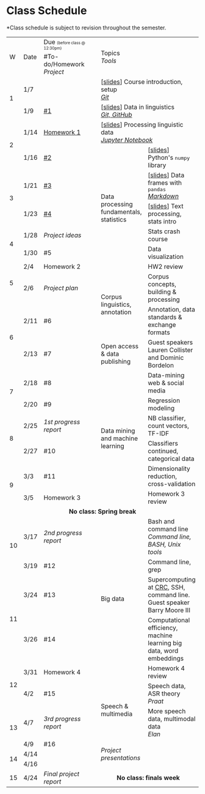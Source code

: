 # Class Schedule

*Class schedule is subject to revision throughout the semester.

<table class="grey" style="table-layout: fixed;">

<colgroup>
<col style="width: 32px;"/>
<col style="width: 45px;"/>
<col style="width: 200px;"/>
<col style="width: 100px;"/>
<col />
</colgroup>

<tbody>
<tr>
<td class="greyout" rowspan="2">W</td>
<td class="greyout" rowspan="2">Date</td>
<td class="greyout">Due <font size="1">(before class @ 12:30pm)</font></td>
<td class="greyout" rowspan="2" colspan="2">Topics <div class="right"><i>Tools</i></div></td>
</tr>

<tr>
<td class="greyout">#To-do/Homework <div class="right"><i>Project</i></div></td>
</tr>

<!-- <tr><td colspan="5" class="blank"></td></tr> -->

<tr>
<td rowspan="2">1</td>
<td>1/7</td>
<td></td>
<td colspan="2"> [<a href="Slides/lecture1.pdf">slides</a>] Course introduction, setup
<div class="right"><i><a href="resources.md#git">Git</a></i></div>
</td>
</tr>

<tr>
<td>1/9</td>
<td><a href="todo.md#todo1">#1</a></td>
<td colspan="2"> [<a href="Slides/lecture2.pdf">slides</a>] Data in linguistics
<div class="right"><i><a href="resources.md#git">Git, GitHub</a></i></div>
</td>
</tr>

<tr>
<td rowspan="2">2</td>
<td>1/14</td>
<td><a href="Homeworks/hw1.md">Homework 1</a></td>
<td colspan="2"> [<a href="Slides/lecture3.pdf">slides</a>] Processing linguistic data
<div class="right"><i><a href="resources.md#jupyter">Jupyter Notebook</a></i></div>
</td>
</tr>

<tr>
<td>1/16</td>
<td><a href="todo.md#todo2">#2</a></td>
<td rowspan="6">Data processing fundamentals, statistics</td>
<td>[<a href="Slides/lecture4.pdf">slides</a>] Python's <tt>numpy</tt> library</td>
</tr>

<tr>
<td rowspan="2">3</td>
<td>1/21</td>
<td><a href="todo.md#todo3">#3</a></td>
<!-- -->
<td>[<a href="Slides/lecture5-starr.pdf">slides</a>] Data frames with <tt>pandas</tt>
<div class="right"><i><a href="resources.md#markdown">Markdown</a></i></div>
</td>
</tr>

<tr>
<td>1/23</td>
<td><a href="todo.md#todo4">#4</a></td>
<!-- -->
<td>[<a href="Slides/lecture6.pdf">slides</a>] Text processing, stats intro
</td>
</tr>

<tr>
<td rowspan="2">4</td>
<td>1/28</td>
<td><div class="right"><i>Project ideas</i></div></td>
<!-- -->
<td>Stats crash course</td>
</tr>

<tr>
<td>1/30</td>
<td>#5</td>
<!-- -->
<td>Data visualization
</td>
</tr>

<tr>
<td rowspan="2">5</td>
<td>2/4</td>
<td>Homework 2</td>
<!-- -->
<td>HW2 review</td>
</tr>

<tr>
<td>2/6</td>
<td><div class="right"><i>Project plan</i></div></td>
<td rowspan="2">Corpus linguistics, annotation</td>
<td>Corpus concepts, building &amp; processing</td>
</tr>

<tr>
<td rowspan="2">6</td>
<td>2/11</td>
<td>#6</td>
<!-- -->
<td>Annotation, data standards &amp; exchange formats</td>
</tr>

<tr>
<td>2/13</td>
<td>#7</td>
<td>Open access &amp; data publishing</td>
<td>Guest speakers Lauren Collister and Dominic Bordelon</td>
</tr>

<tr>
<td rowspan="2">7</td>
<td>2/18</td>
<td>#8</td>
<td rowspan="6">Data mining and machine learning</td>
<td>Data-mining web &amp; social media</td>
</tr>


<tr>
<td>2/20</td>
<td>#9</td>
<!-- -->
<td>Regression modeling
</tr>


<tr>
<td rowspan="2">8</td>
<td>2/25</td>
<td><div class="right"><i>1st progress report</i></div></td>
<!-- -->
<td>NB classifier, count vectors, TF-IDF</td>
</tr>

<tr>
<td>2/27</td>
<td>#10</td>
<!-- -->
<td>Classifiers continued, categorical data</td>
</tr>

<tr>
<td rowspan="2">9</td>
<td>3/3</td>
<td>#11</td>
<!-- -->
<td>Dimensionality reduction, cross-validation</td>
</tr>

<tr>
<td>3/5</td>
<td>Homework 3</td>
<!-- -->
<td>Homework 3 review</td>
</tr>

<tr>
<td colspan="5" class="greyout" align="center"><b>No class: Spring break</b></td>
</tr>

<tr>
<td rowspan="2">10</td>
<td>3/17</td>
<td><div class="right"><i>2nd progress report</i></div></td>
<td rowspan="5">Big data</td>
<td>Bash and command line <div class="right"><i>Command line, BASH, Unix tools</i></div></td>
 </tr>

<tr>
<td>3/19</td>
<td>#12</td>
<!-- -->
<td>Command line, grep</td>
</tr>

<tr>
<td rowspan="2">11</td>
<td>3/24</td>
<td>#13</td>
<!-- -->
<td>Supercomputing at <a href="https://crc.pitt.edu/">CRC</a>, SSH, command line. Guest speaker Barry Moore III</td>
</tr>

<tr>
<td>3/26</td>
<td>#14</td>
<!-- -->
<td>Computational efficiency, machine learning big data, word embeddings</td>
</tr>

<tr>
<td rowspan="2">12</td>
<td>3/31</td>
<td>Homework 4</td>
<!-- -->
<td>Homework 4 review</td>
</tr>

<tr>
<td>4/2</td>
<td>#15</td>
<td rowspan="2">Speech &amp; multimedia</td><td>Speech data, ASR theory <div class="right"><i>Praat</i></div></td>
</tr>

<tr>
<td rowspan="2">13</td>
<td>4/7</td>
<td><div class="right"><i>3rd progress report</i></div></td>
<td>More speech data, multimodal data
<div class="right"><i>Elan</i></div></td>
</tr>

<tr>
<td>4/9</td>
<td>#16</td>
<td rowspan="3"><i>Project presentations</i></td>
<td></td>
</tr>

<tr>
<td rowspan="2">14</td>
<td>4/14</td>
<td></td>
<!-- -->
<td></td>
</tr>

<tr>
<td>4/16</td>
<td></td>
<!-- -->
<td></td>
</tr>


<tr>
<td>15</td>
<td>4/24</td>
<td><div class="right"><i>Final project report</i></div></td>
<td class="greyout" align="center" colspan="2"><b>No class: finals week</b></td>
</tr>

</tbody>
</table>
